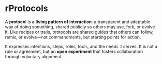 # rProtocols
A **protocol** is a **living pattern of interaction**: a transparent and adaptable way of doing something, shared publicly so others may use, fork, or evolve it. Like recipes or trails, protocols are shared guides that others can follow, remix, or evolve—not commandments, but starting points for action.

It expresses intentions, steps, roles, tools, and the needs it serves. It is not a rule or agreement, but an **open experiment** that fosters collaboration through voluntary alignment.



